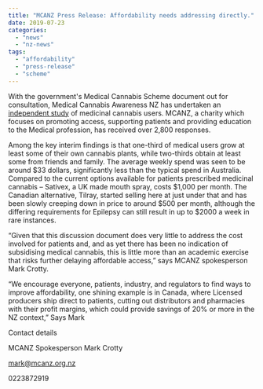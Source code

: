 ```yaml
---
title: "MCANZ Press Release: Affordability needs addressing directly."
date: 2019-07-23
categories: 
  - "news"
  - "nz-news"
tags: 
  - "affordability"
  - "press-release"
  - "scheme"
---
```


With the government's Medical Cannabis Scheme document out for consultation, Medical Cannabis Awareness NZ has undertaken an [independent study](/mcanz-launches-its-first-study-of-medical-cannabis-users-in-nz/) of medicinal cannabis users. MCANZ, a charity which focuses on promoting access, supporting patients and providing education to the Medical profession, has received over 2,800 responses.

Among the key interim findings is that one-third of medical users grow at least some of their own cannabis plants, while two-thirds obtain at least some from friends and family. The average weekly spend was seen to be around $33 dollars, significantly less than the typical spend in Australia. Compared to the current options available for patients prescribed medicinal cannabis – Sativex, a UK made mouth spray, costs $1,000 per month. The Canadian alternative, Tilray, started selling here at just under that and has been slowly creeping down in price to around $500 per month, although the differing requirements for Epilepsy can still result in up to $2000 a week in rare instances.

“Given that this discussion document does very little to address the cost involved for patients and, and as yet there has been no indication of subsidising medical cannabis, this is little more than an academic exercise that risks further delaying affordable access,” says MCANZ spokesperson Mark Crotty.

“We encourage everyone, patients, industry, and regulators to find ways to improve affordability, one shining example is in Canada, where Licensed producers ship direct to patients, cutting out distributors and pharmacies with their profit margins, which could provide savings of 20% or more in the NZ context,” Says Mark

Contact details

MCANZ Spokesperson Mark Crotty

mark@mcanz.org.nz

0223872919
